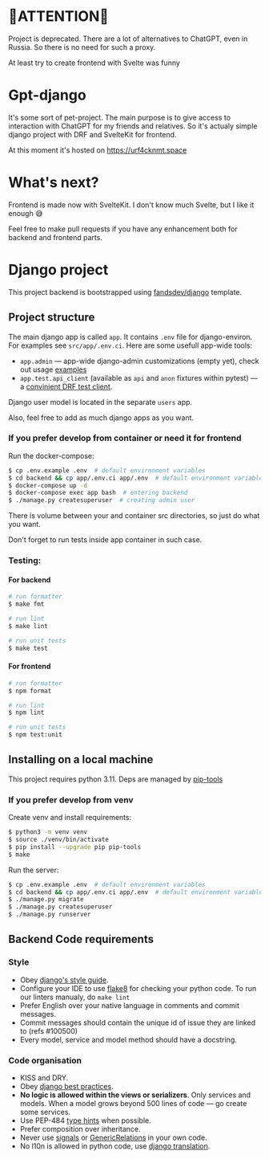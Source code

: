 # 🔴ATTENTION🔴
Project is deprecated.
There are a lot of alternatives to ChatGPT, even in Russia. So there is no need for such a proxy.

At least try to create frontend with Svelte was funny 

# Gpt-django

It's some sort of pet-project. The main purpose is to give access to interaction with ChatGPT for my friends and relatives.
So it's actualy simple django project with DRF and SvelteKit for frontend. 

At this moment it's hosted on https://urf4cknmt.space

# What's next?

Frontend is made now with SvelteKit. I don't know much Svelte, but I like it enough 😅

Feel free to make pull requests if you have any enhancement both for backend and frontend parts.

# Django project

This project backend is bootstrapped using [fandsdev/django](http://github.com/fandsdev/django) template.

## Project structure

The main django app is called `app`. It contains `.env` file for django-environ. For examples see `src/app/.env.ci`. Here are some usefull app-wide tools:
* `app.admin` — app-wide django-admin customizations (empty yet), check out usage [examples](https://github.com/f213/django/tree/master/%7B%7Bcookiecutter.project_slug%7D%7D/src/app/admin)
* `app.test.api_client` (available as `api` and `anon` fixtures within pytest) — a [convinient DRF test client](https://github.com/f213/django/blob/master/%7B%7Bcookiecutter.project_slug%7D%7D/src/users/tests/tests_whoami.py#L6-L16).

Django user model is located in the separate `users` app.

Also, feel free to add as much django apps as you want.

### If you prefer develop from container or need it for frontend

Run the docker-compose:

```bash
$ cp .env.example .env  # default environment variables
$ cd backend && cp app/.env.ci app/.env  # default environment variables
$ docker-compose up -d
$ docker-compose exec app bash  # entering backend
$ ./manage.py createsuperuser  # creating admin user
```
There is volume between your and container src directories, so just do what you want.

Don't forget to run tests inside app container in such case.


### Testing:
#### For backend
```bash
# run formatter
$ make fmt

# run lint
$ make lint

# run unit tests
$ make test
```
#### For frontend
```bash
# run formatter
$ npm format

# run lint
$ npm lint

# run unit tests
$ npm test:unit
```

## Installing on a local machine
This project requires python 3.11. Deps are managed by [pip-tools](https://github.com/jazzband/pip-tools)

### If you prefer develop from venv

Create venv and install requirements:

```bash
$ python3 -m venv venv
$ source ./venv/bin/activate
$ pip install --upgrade pip pip-tools
$ make
```

Run the server:

```bash
$ cp .env.example .env  # default environment variables
$ cd backend && cp app/.env.ci app/.env  # default environment variables
$ ./manage.py migrate
$ ./manage.py createsuperuser
$ ./manage.py runserver
```

## Backend Code requirements

### Style

* Obey [django's style guide](https://docs.djangoproject.com/en/dev/internals/contributing/writing-code/coding-style/#model-style).
* Configure your IDE to use [flake8](https://pypi.python.org/pypi/flake8) for checking your python code. To run our linters manualy, do `make lint`
* Prefer English over your native language in comments and commit messages.
* Commit messages should contain the unique id of issue they are linked to (refs #100500)
* Every model, service and model method should have a docstring.

### Code organisation

* KISS and DRY.
* Obey [django best practices](http://django-best-practices.readthedocs.io/en/latest/index.html).
* **No logic is allowed within the views or serializers**. Only services and models. When a model grows beyond 500 lines of code — go create some services.
* Use PEP-484 [type hints](https://www.python.org/dev/peps/pep-0484/) when possible.
* Prefer composition over inheritance.
* Never use [signals](https://docs.djangoproject.com/en/dev/topics/signals/) or [GenericRelations](https://docs.djangoproject.com/en/dev/ref/contrib/contenttypes/) in your own code.
* No l10n is allowed in python code, use [django translation](https://docs.djangoproject.com/en/dev/topics/i18n/translation/).
